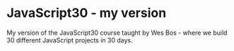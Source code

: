 # JavaScript30 - my version
My version of the JavaScript30 course taught by Wes Bos - where we build 30 different JavaScript projects in 30 days.